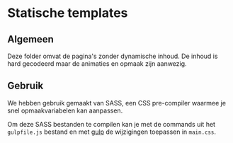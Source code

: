 # Statische templates

## Algemeen

Deze folder omvat de pagina's zonder dynamische inhoud.
De inhoud is hard gecodeerd maar de animaties en opmaak zijn aanwezig.

## Gebruik

We hebben gebruik gemaakt van SASS, een CSS pre-compiler waarmee je snel opmaakvariabelen kan aanpassen.

Om deze SASS bestanden te compilen kan je met de commands uit het `gulpfile.js` bestand en met [gulp](https://gulpjs.com/)  de wijzigingen toepassen in `main.css`.